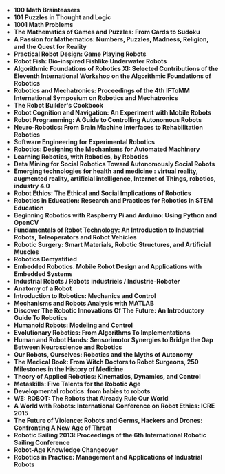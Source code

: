 
<ul>
  
 <li><b><a target="_blank" href="https://github.com/manjunath5496/Robotics-Books/blob/master/bot(1).pdf" style="text-decoration:none;">100 Math Brainteasers</a></b></li>
  
<li><b><a target="_blank" href="https://github.com/manjunath5496/Robotics-Books/blob/master/bot(2).pdf" style="text-decoration:none;">101 Puzzles in Thought and Logic</a></b></li>

<li><b><a target="_blank" href="https://github.com/manjunath5496/Robotics-Books/blob/master/bot(3).pdf" style="text-decoration:none;"> 1001 Math Problems</a></b></li>                         
  <li><b><a target="_blank" href="https://github.com/manjunath5496/Robotics-Books/blob/master/bot(4).pdf" style="text-decoration:none;">The Mathematics of Games and Puzzles: From Cards to Sudoku</a></b></li>  
     <li><b><a target="_blank" href="https://github.com/manjunath5496/Robotics-Books/blob/master/bot(5).pdf" style="text-decoration:none;">A Passion for Mathematics: Numbers, Puzzles, Madness, Religion, and the Quest for Reality</a></b></li>  
   <li><b><a target="_blank" href="https://github.com/manjunath5496/Robotics-Books/blob/master/bot(6).pdf" style="text-decoration:none;">Practical Robot Design: Game Playing Robots</a></b></li>  
                                             

 <li><b><a target="_blank" href="https://github.com/manjunath5496/Robotics-Books/blob/master/bot(7).pdf" style="text-decoration:none;">Robot Fish: Bio-inspired Fishlike Underwater Robots</a></b></li>
  
<li><b><a target="_blank" href="https://github.com/manjunath5496/Robotics-Books/blob/master/bot(8).pdf" style="text-decoration:none;">Algorithmic Foundations of Robotics XI: Selected Contributions of the Eleventh International Workshop on the Algorithmic Foundations of Robotics</a></b></li>

<li><b><a target="_blank" href="https://github.com/manjunath5496/Robotics-Books/blob/master/bot(9).pdf" style="text-decoration:none;">Robotics and Mechatronics: Proceedings of the 4th IFToMM International Symposium on Robotics and Mechatronics</a></b></li>                         
  <li><b><a target="_blank" href="https://github.com/manjunath5496/Robotics-Books/blob/master/bot(10).pdf" style="text-decoration:none;">The Robot Builder's Cookbook</a></b></li>  
     <li><b><a target="_blank" href="https://github.com/manjunath5496/Robotics-Books/blob/master/bot(11).pdf" style="text-decoration:none;">Robot Cognition and Navigation: An Experiment with Mobile Robots</a></b></li>  
   <li><b><a target="_blank" href="https://github.com/manjunath5496/Robotics-Books/blob/master/bot(12).pdf" style="text-decoration:none;">Robot Programming: A Guide to Controlling Autonomous Robots</a></b></li>  
                                             
<li><b><a target="_blank" href="https://github.com/manjunath5496/Robotics-Books/blob/master/bot(13).pdf" style="text-decoration:none;">Neuro-Robotics: From Brain Machine Interfaces to Rehabilitation Robotics</a></b></li>                         
  <li><b><a target="_blank" href="https://github.com/manjunath5496/Robotics-Books/blob/master/bot(14).pdf" style="text-decoration:none;">Software Engineering for Experimental Robotics</a></b></li>  
     <li><b><a target="_blank" href="https://github.com/manjunath5496/Robotics-Books/blob/master/bot(15).pdf" style="text-decoration:none;"> Robotics: Designing the Mechanisms for Automated Machinery</a></b></li>  
   <li><b><a target="_blank" href="https://github.com/manjunath5496/Robotics-Books/blob/master/bot(16).pdf" style="text-decoration:none;">Learning Robotics, with Robotics, by Robotics</a></b></li>  
                                             
  <li><b><a target="_blank" href="https://github.com/manjunath5496/Robotics-Books/blob/master/bot(17).pdf" style="text-decoration:none;">Data Mining for Social Robotics Toward Autonomously Social Robots</a></b></li>  
     <li><b><a target="_blank" href="https://github.com/manjunath5496/Robotics-Books/blob/master/bot(18).pdf" style="text-decoration:none;">Emerging technologies for health and medicine : virtual reality, augmented reality, artificial intelligence, Internet of Things, robotics, industry 4.0</a></b></li>  
   <li><b><a target="_blank" href="https://github.com/manjunath5496/Robotics-Books/blob/master/bot(19).pdf" style="text-decoration:none;">Robot Ethics: The Ethical and Social Implications of Robotics</a></b></li>  

  <li><b><a target="_blank" href="https://github.com/manjunath5496/Robotics-Books/blob/master/bot(20).pdf" style="text-decoration:none;">Robotics in Education: Research and Practices for Robotics in STEM Education</a></b></li>  
     <li><b><a target="_blank" href="https://github.com/manjunath5496/Robotics-Books/blob/master/bot(21).pdf" style="text-decoration:none;">Beginning Robotics with Raspberry Pi and Arduino: Using Python and OpenCV</a></b></li>  
   <li><b><a target="_blank" href="https://github.com/manjunath5496/Robotics-Books/blob/master/bot(22).pdf" style="text-decoration:none;">Fundamentals of Robot Technology: An Introduction to Industrial Robots, Teleoperators and Robot Vehicles</a></b></li>  


 <li><b><a target="_blank" href="https://github.com/manjunath5496/Robotics-Books/blob/master/bot(23).pdf" style="text-decoration:none;">Robotic Surgery: Smart Materials, Robotic Structures, and Artificial Muscles</a></b></li>  
     <li><b><a target="_blank" href="https://github.com/manjunath5496/Robotics-Books/blob/master/bot(24).pdf" style="text-decoration:none;">Robotics Demystified</a></b></li>  
   <li><b><a target="_blank" href="https://github.com/manjunath5496/Robotics-Books/blob/master/bot(25).pdf" style="text-decoration:none;">Embedded Robotics. Mobile Robot Design and Applications with Embedded Systems</a></b></li>  

  <li><b><a target="_blank" href="https://github.com/manjunath5496/Robotics-Books/blob/master/bot(26).pdf" style="text-decoration:none;">Industrial Robots / Robots industriels / Industrie-Roboter</a></b></li>  
     <li><b><a target="_blank" href="https://github.com/manjunath5496/Robotics-Books/blob/master/bot(27).pdf" style="text-decoration:none;"> Anatomy of a Robot</a></b></li>  
   <li><b><a target="_blank" href="https://github.com/manjunath5496/Robotics-Books/blob/master/bot(28).pdf" style="text-decoration:none;">Introduction to Robotics: Mechanics and Control</a></b></li>  

<li><b><a target="_blank" href="https://github.com/manjunath5496/Robotics-Books/blob/master/bot(29).pdf" style="text-decoration:none;">Mechanisms and Robots Analysis with MATLAB </a></b></li>  

   <li><b><a target="_blank" href="https://github.com/manjunath5496/Robotics-Books/blob/master/bot(30).pdf" style="text-decoration:none;">Discover The Robotic Innovations Of The Future: An Introductory Guide To Robotics</a></b></li>  

<li><b><a target="_blank" href="https://github.com/manjunath5496/Robotics-Books/blob/master/bot(31).pdf" style="text-decoration:none;">Humanoid Robots: Modeling and Control</a></b></li>  

  <li><b><a target="_blank" href="https://github.com/manjunath5496/Robotics-Books/blob/master/bot(32).pdf" style="text-decoration:none;">Evolutionary Robotics: From Algorithms To Implementations</a></b></li>  

<li><b><a target="_blank" href="https://github.com/manjunath5496/Robotics-Books/blob/master/bot(33).pdf" style="text-decoration:none;">Human and Robot Hands: Sensorimotor Synergies to Bridge the Gap Between Neuroscience and Robotics</a></b></li>  

   <li><b><a target="_blank" href="https://github.com/manjunath5496/Robotics-Books/blob/master/bot(34).pdf" style="text-decoration:none;">Our Robots, Ourselves: Robotics and the Myths of Autonomy</a></b></li>  

<li><b><a target="_blank" href="https://github.com/manjunath5496/Robotics-Books/blob/master/bot(35).pdf" style="text-decoration:none;">The Medical Book: From Witch Doctors to Robot Surgeons, 250 Milestones in the History of Medicine </a></b></li>  


<li><b><a target="_blank" href="https://github.com/manjunath5496/Robotics-Books/blob/master/bot(36).pdf" style="text-decoration:none;">Theory of Applied Robotics: Kinematics, Dynamics, and Control </a></b></li>  

   <li><b><a target="_blank" href="https://github.com/manjunath5496/Robotics-Books/blob/master/bot(37).pdf" style="text-decoration:none;">Metaskills: Five Talents for the Robotic Age</a></b></li>  

<li><b><a target="_blank" href="https://github.com/manjunath5496/Robotics-Books/blob/master/bot(38).pdf" style="text-decoration:none;">Developmental robotics: from babies to robots</a></b></li>  

  <li><b><a target="_blank" href="https://github.com/manjunath5496/Robotics-Books/blob/master/bot(39).pdf" style="text-decoration:none;">WE: ROBOT: The Robots that Already Rule Our World</a></b></li>  

<li><b><a target="_blank" href="https://github.com/manjunath5496/Robotics-Books/blob/master/bot(40).pdf" style="text-decoration:none;">A World with Robots: International Conference on Robot Ethics: ICRE 2015</a></b></li>  

   <li><b><a target="_blank" href="https://github.com/manjunath5496/Robotics-Books/blob/master/bot(41).pdf" style="text-decoration:none;">The Future of Violence: Robots and Germs, Hackers and Drones: Confronting A New Age of Threat</a></b></li>  

<li><b><a target="_blank" href="https://github.com/manjunath5496/Robotics-Books/blob/master/bot(42).pdf" style="text-decoration:none;">Robotic Sailing 2013: Proceedings of the 6th International Robotic Sailing Conference</a></b></li>  


<li><b><a target="_blank" href="https://github.com/manjunath5496/Robotics-Books/blob/master/bot(43).pdf" style="text-decoration:none;">Robot-Age Knowledge Changeover </a></b></li>  

  <li><b><a target="_blank" href="https://github.com/manjunath5496/Robotics-Books/blob/master/bot(44).pdf" style="text-decoration:none;"> Robotics in Practice: Management and Applications of Industrial Robots</a></b></li>  





</ul>
